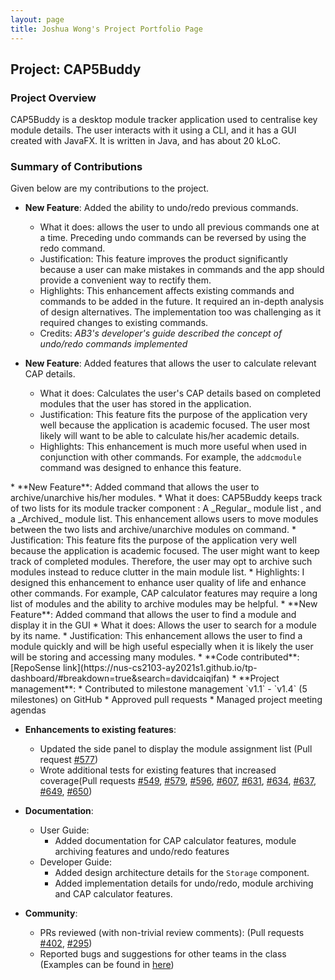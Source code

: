 ```yaml
---
layout: page
title: Joshua Wong's Project Portfolio Page
---
```


## Project: CAP5Buddy

### Project Overview
CAP5Buddy is a desktop module tracker application used to centralise key module details. The user interacts with it using a CLI, and it has a GUI created with JavaFX. It is written in Java, and has about 20 kLoC.
### Summary of Contributions

Given below are my contributions to the project.
* **New Feature**: Added the ability to undo/redo previous commands.
  * What it does: allows the user to undo all previous commands one at a time. Preceding undo commands can be reversed by using the redo command.
  * Justification: This feature improves the product significantly because a user can make mistakes in commands and the app should provide a convenient way to rectify them.
  * Highlights: This enhancement affects existing commands and commands to be added in the future. It required an in-depth analysis of design alternatives. The implementation too was challenging as it required changes to existing commands.
  * Credits: *AB3's developer's guide described the concept of undo/redo commands implemented*
  
* **New Feature**: Added features that allows the user to calculate relevant CAP details.
  * What it does: Calculates the user's CAP details based on completed modules that the user has stored in the application.
  * Justification: This feature fits the purpose of the application very well because the application is academic focused. The user most likely will want to be able to calculate his/her academic details.
  * Highlights: This enhancement is much more useful when used in conjunction with other commands. For example, the `addcmodule` command was designed to enhance this feature.
<div style="page-break-after: always;"></div>     
* **New Feature**: Added command that allows the user to archive/unarchive his/her modules.
  * What it does: CAP5Buddy keeps track of two lists for its module tracker component : A _Regular_ module list , and a _Archived_ module list. This enhancement allows users to move modules between the two lists and archive/unarchive modules on command.
  * Justification: This feature fits the purpose of the application very well because the application is academic focused. The user might want to keep track of completed modules. Therefore, the user may opt to archive such modules instead to reduce clutter in the main module list.
  * Highlights: I designed this enhancement to enhance user quality of life and enhance other commands. For example, CAP calculator features may require a long list of modules and the ability to archive modules may be helpful.
* **New Feature**: Added command that allows the user to find a module and display it in the GUI
  * What it does: Allows the user to search for a module by its name.
  * Justification: This enhancement allows the user to find a module quickly and will be high useful especially when it is likely the user will be storing and accessing many modules.
* **Code contributed**: [RepoSense link](https://nus-cs2103-ay2021s1.github.io/tp-dashboard/#breakdown=true&search=davidcaiqifan)
* **Project management**:
  * Contributed to milestone management `v1.1` - `v1.4` (5 milestones) on GitHub
  * Approved pull requests
  * Managed project meeting agendas
  
* **Enhancements to existing features**:
  * Updated the side panel to display the module assignment list (Pull request [\#577](https://github.com/AY2021S1-CS2103T-F12-3/tp/pull/577))
  * Wrote additional tests for existing features that increased coverage(Pull requests [\#549](https://github.com/AY2021S1-CS2103T-F12-3/tp/pull/549), [\#579](), [\#596](), [\#607](), [\#631](), 
  [\#634](https://github.com/AY2021S1-CS2103T-F12-3/tp/pull/634), [\#637](https://github.com/AY2021S1-CS2103T-F12-3/tp/pull/637), [\#649](https://github.com/AY2021S1-CS2103T-F12-3/tp/pull/649), [\#650](https://github.com/AY2021S1-CS2103T-F12-3/tp/pull/650))
  
* **Documentation**:
  * User Guide:
    * Added documentation for CAP calculator features, module archiving features and undo/redo features
  * Developer Guide:
    * Added design architecture details for the `Storage` component.
    * Added implementation details for undo/redo, module archiving and CAP calculator features.
   
* **Community**:
  * PRs reviewed (with non-trivial review comments): (Pull requests [\#402](https://github.com/AY2021S1-CS2103T-F12-3/tp/pull/402), [\#295](https://github.com/AY2021S1-CS2103T-F12-3/tp/pull/295))
  * Reported bugs and suggestions for other teams in the class (Examples can be found in [here](https://github.com/davidcaiqifan/ped/issues))
